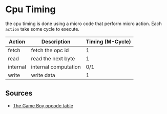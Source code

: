 # Cpu Timing

the cpu timing is done using a micro code that perform micro action.
Each `action` take some cycle to execute.

| Action   | Description          | Timing (M-Cycle) |
| -------- | -------------------- | ---------------- |
| fetch    | fetch the opc id     | 1                |
| read     | read the next byte   | 1                |
| internal | internal computation | 0/1              |
| write    | write data           | 1                |

## Sources

- [The Game Boy opcode table](https://izik1.github.io/gbops/index.html)

